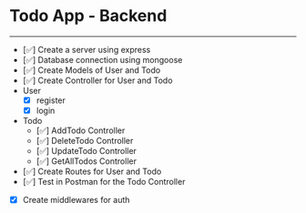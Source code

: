 # Todo App - Backend
----------

- [✅] Create a server using express
- [✅] Database connection using mongoose 
- [✅] Create Models of User and Todo
- [✅] Create Controller for User and Todo
- User
    -  [x] register
    -  [x] login
- Todo 
    - [✅] AddTodo Controller           
    - [✅] DeleteTodo Controller
    - [✅] UpdateTodo Controller
    - [✅] GetAllTodos Controller
- [✅] Create Routes for User and Todo  
- [✅] Test in Postman for the Todo Controller
- [x] Create middlewares for auth